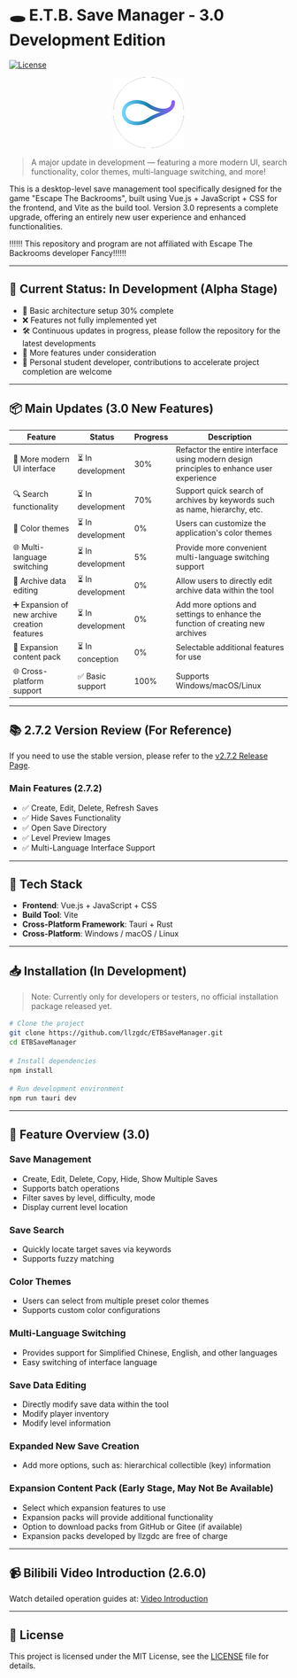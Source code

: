 # 🕳️ E.T.B. Save Manager - 3.0 Development Edition

[![License](https://img.shields.io/badge/License-MIT-blue.svg)](LICENSE)

<p align="center">
  <img src="./src-tauri/icons/128x128.png" alt="icon">
</p>

> A major update in development — featuring a more modern UI, search functionality, color themes, multi-language switching, and more!

This is a desktop-level save management tool specifically designed for the game "Escape The Backrooms", built using Vue.js + JavaScript + CSS for the frontend, and Vite as the build tool. Version 3.0 represents a complete upgrade, offering an entirely new user experience and enhanced functionalities.

‼️‼️‼️ This repository and program are not affiliated with Escape The Backrooms developer Fancy‼️‼️‼️

---

## 🚧 Current Status: In Development (Alpha Stage)

- 🔵 Basic architecture setup 30% complete
- ❌ Features not fully implemented yet
- 🛠️ Continuous updates in progress, please follow the repository for the latest developments
- 🧐 More features under consideration
- 🤯 Personal student developer, contributions to accelerate project completion are welcome

---

## 📦 Main Updates (3.0 New Features)

| Feature | Status | Progress | Description |
| --- | --- | --- | --- |
| 🎨 More modern UI interface | ⏳ In development | 30% | Refactor the entire interface using modern design principles to enhance user experience |
| 🔍 Search functionality | ⏳ In development | 70% | Support quick search of archives by keywords such as name, hierarchy, etc. |
| 🎨 Color themes | ⏳ In development | 0% | Users can customize the application's color themes |
| 🌐 Multi-language switching | ⏳ In development | 5% | Provide more convenient multi-language switching support |
| 💾 Archive data editing | ⏳ In development | 0% | Allow users to directly edit archive data within the tool |
| ➕ Expansion of new archive creation features | ⏳ In development | 0% | Add more options and settings to enhance the function of creating new archives |
| 📄 Expansion content pack | ⏳ In conception | 0% | Selectable additional features for use |
| 🌐 Cross-platform support | ✅ Basic support | 100% | Supports Windows/macOS/Linux |

---

## 📚 2.7.2 Version Review (For Reference)

If you need to use the stable version, please refer to the [v2.7.2 Release Page](https://github.com/llzgdc/ETBSaveManager).

### Main Features (2.7.2)
- ✅ Create, Edit, Delete, Refresh Saves
- ✅ Hide Saves Functionality
- ✅ Open Save Directory
- ✅ Level Preview Images
- ✅ Multi-Language Interface Support

---

## 🧰 Tech Stack

- **Frontend**: Vue.js + JavaScript + CSS
- **Build Tool**: Vite
- **Cross-Platform Framework**: Tauri + Rust
- **Cross-Platform**: Windows / macOS / Linux

---

## 📥 Installation (In Development)

> Note: Currently only for developers or testers, no official installation package released yet.

```bash
# Clone the project
git clone https://github.com/llzgdc/ETBSaveManager.git
cd ETBSaveManager

# Install dependencies
npm install

# Run development environment
npm run tauri dev
```

---

## 📖 Feature Overview (3.0)
### Save Management
- Create, Edit, Delete, Copy, Hide, Show Multiple Saves
- Supports batch operations
- Filter saves by level, difficulty, mode
- Display current level location

### Save Search
- Quickly locate target saves via keywords
- Supports fuzzy matching

### Color Themes
- Users can select from multiple preset color themes
- Supports custom color configurations

### Multi-Language Switching
- Provides support for Simplified Chinese, English, and other languages
- Easy switching of interface language

### Save Data Editing
- Directly modify save data within the tool
- Modify player inventory
- Modify level information

### Expanded New Save Creation
- Add more options, such as: hierarchical collectible (key) information

### Expansion Content Pack (Early Stage, May Not Be Available)
- Select which expansion features to use  
- Expansion packs will provide additional functionality  
- Option to download packs from GitHub or Gitee (if available)  
- Expansion packs developed by llzgdc are free of charge

---

## 📹 Bilibili Video Introduction (2.6.0)
Watch detailed operation guides at: [Video Introduction](https://www.bilibili.com/video/BV1L3yeYzEfi)

---

## 📄 License
This project is licensed under the MIT License, see the [LICENSE](https://github.com/llzgdc/ETBSaveManager/blob/main/LICENSE) file for details.